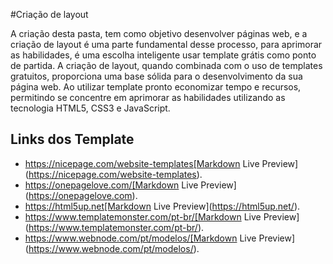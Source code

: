 #Criação de layout

A criação desta pasta, tem como objetivo desenvolver páginas web, e a criação de layout é uma parte fundamental desse processo, para aprimorar as habilidades, é uma escolha inteligente usar template grátis como ponto de partida.
A criação de layout, quando combinada com o uso de templates gratuitos, proporciona uma base sólida para o desenvolvimento da sua página web. Ao utilizar template pronto economizar tempo e recursos, permitindo se concentre em aprimorar as habilidades utilizando as tecnologia HTML5, CSS3 e JavaScript.

## Links dos Template
-   https://nicepage.com/website-templates[Markdown Live Preview](https://nicepage.com/website-templates).
-   https://onepagelove.com/[Markdown Live Preview](https://onepagelove.com).
- https://html5up.net[Markdown Live Preview](https://html5up.net/).
- https://www.templatemonster.com/pt-br/[Markdown Live Preview](https://www.templatemonster.com/pt-br/).
- https://www.webnode.com/pt/modelos/[Markdown Live Preview](https://www.webnode.com/pt/modelos/).